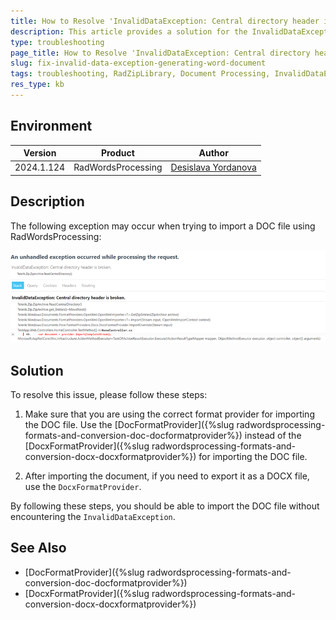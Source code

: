 ```yaml
---
title: How to Resolve 'InvalidDataException: Central directory header is broken'
description: This article provides a solution for the InvalidDataException that occurs when trying to import a DOC file using RadWordsProcessing
type: troubleshooting
page_title: How to Resolve 'InvalidDataException: Central directory header is broken'
slug: fix-invalid-data-exception-generating-word-document
tags: troubleshooting, RadZipLibrary, Document Processing, InvalidDataException
res_type: kb
---
```


## Environment

| Version | Product | Author | 
| --- | --- | ---- | 
| 2024.1.124 | RadWordsProcessing |[Desislava Yordanova](https://www.telerik.com/blogs/author/desislava-yordanova)| 

## Description

The following exception may occur when trying to import a DOC file using RadWordsProcessing:

![InvalidDataException](images/InvalidDataException.png)   


## Solution

To resolve this issue, please follow these steps:

1. Make sure that you are using the correct format provider for importing the DOC file. Use the [DocFormatProvider]({%slug radwordsprocessing-formats-and-conversion-doc-docformatprovider%}) instead of the [DocxFormatProvider]({%slug radwordsprocessing-formats-and-conversion-docx-docxformatprovider%}) for importing the DOC file.

2. After importing the document, if you need to export it as a DOCX file, use the `DocxFormatProvider`.

By following these steps, you should be able to import the DOC file without encountering the `InvalidDataException`.

## See Also

* [DocFormatProvider]({%slug radwordsprocessing-formats-and-conversion-doc-docformatprovider%})
* [DocxFormatProvider]({%slug radwordsprocessing-formats-and-conversion-docx-docxformatprovider%})

